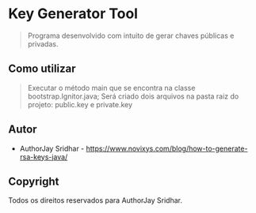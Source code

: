 # Key Generator Tool
> Programa desenvolvido com intuito de gerar chaves públicas e privadas.

## Como utilizar
> Executar o método main que se encontra na classe bootstrap.Ignitor.java;
> Será criado dois arquivos na pasta raiz do projeto:
> public.key e private.key

## Autor
* AuthorJay Sridhar - https://www.novixys.com/blog/how-to-generate-rsa-keys-java/

## Copyright
Todos os direitos reservados para AuthorJay Sridhar.
